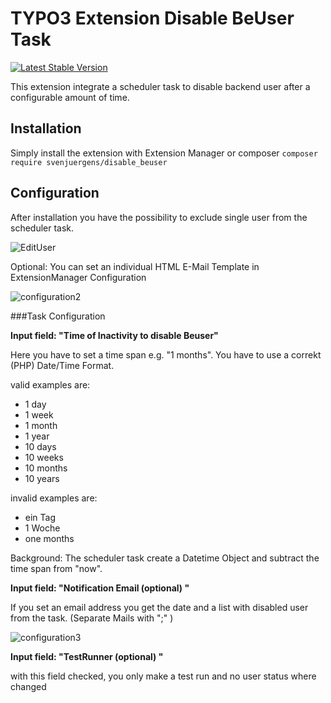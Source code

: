 # TYPO3 Extension Disable BeUser Task

[![Latest Stable Version](https://img.shields.io/packagist/v/svenjuergens/disable_beuser.svg)](https://packagist.org/packages/svenjuergens/belogin_images)

This extension integrate a scheduler task to disable backend user after a configurable amount of time.
## Installation

Simply install the extension with Extension Manager or composer
`composer require svenjuergens/disable_beuser`

## Configuration
After installation you have the possibility to exclude single user from the scheduler task.

![EditUser](https://raw.github.com/SvenJuergens/disable_beuser/master/Documentation/Images/exclude-user.png)

Optional: You can set an individual HTML E-Mail Template in ExtensionManager Configuration

![configuration2](https://raw.github.com/SvenJuergens/disable_beuser/master/Documentation/Images/set-emailtemplate.png)

###Task Configuration 

**Input field: "Time of Inactivity to disable Beuser"**

Here you have to set a time span e.g. "1 months". You have to use a correkt  (PHP) Date/Time Format.

valid examples are:

+ 1 day
+ 1 week
+ 1 month
+ 1 year
+ 10 days
+ 10 weeks
+ 10 months
+ 10 years


invalid examples are:

+ ein Tag
+ 1 Woche
+ one months

Background:
The scheduler task create a Datetime Object and subtract the time span from "now".

**Input field: "Notification Email (optional) "**

If you set an email address you get the date and a list with disabled user from the task.
(Separate Mails with ";" )


![configuration3](https://raw.github.com/SvenJuergens/disable_beuser/master/Documentation/Images/disable-beuser-task.png)

**Input field: "TestRunner (optional) "**

with this field checked, you only make a test run and no user status where changed